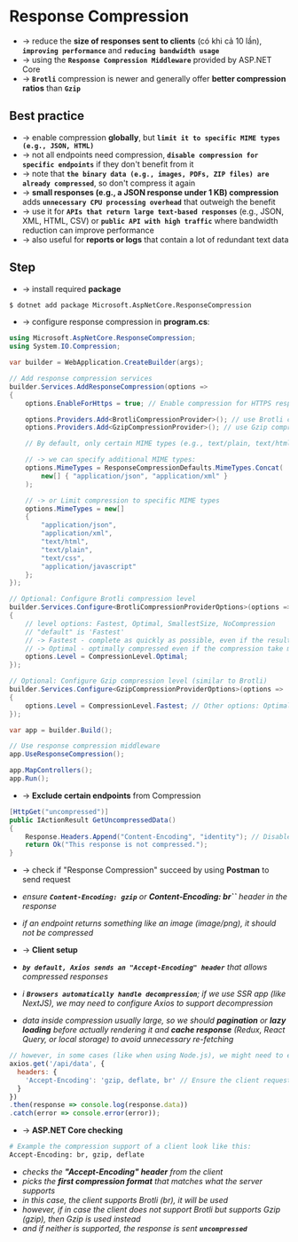 
# Response Compression
* -> reduce the **size of responses sent to clients** (có khi cả 10 lần), **`improving performance`** and **`reducing bandwidth usage`**
* -> using the **`Response Compression Middleware`** provided by ASP.NET Core
* -> **`Brotli`** compression is newer and generally offer **better compression ratios** than **`Gzip`**

## Best practice
* -> enable compression **globally**, but **`limit it to specific MIME types (e.g., JSON, HTML)`**
* -> not all endpoints need compression, **`disable compression for specific endpoints`** if they don't benefit from it
* -> note that **`the binary data (e.g., images, PDFs, ZIP files) are already compressed`**, so don't compress it again
* -> **small responses (e.g., a JSON response under 1 KB) compression** adds **`unnecessary CPU processing overhead`** that outweigh the benefit
* -> use it for **`APIs that return large text-based responses`** (e.g., JSON, XML, HTML, CSV) or **`public API with high traffic`** where bandwidth reduction can improve performance
* -> also useful for **reports or logs** that contain a lot of redundant text data

## Step
* -> install required **package**
```bash
$ dotnet add package Microsoft.AspNetCore.ResponseCompression
```

* -> configure response compression in **program.cs**:
```cs
using Microsoft.AspNetCore.ResponseCompression;
using System.IO.Compression;

var builder = WebApplication.CreateBuilder(args);

// Add response compression services
builder.Services.AddResponseCompression(options =>
{
    options.EnableForHttps = true; // Enable compression for HTTPS responses

    options.Providers.Add<BrotliCompressionProvider>(); // use Brotli compression - better compression than Gzip
    options.Providers.Add<GzipCompressionProvider>(); // use Gzip compression as fallback

    // By default, only certain MIME types (e.g., text/plain, text/html) are compressed

    // -> we can specify additional MIME types:
    options.MimeTypes = ResponseCompressionDefaults.MimeTypes.Concat(
        new[] { "application/json", "application/xml" }
    );

    // -> or Limit compression to specific MIME types
    options.MimeTypes = new[] 
    {
        "application/json",
        "application/xml",
        "text/html",
        "text/plain",
        "text/css",
        "application/javascript"
    };
});

// Optional: Configure Brotli compression level
builder.Services.Configure<BrotliCompressionProviderOptions>(options =>
{
    // level options: Fastest, Optimal, SmallestSize, NoCompression
    // "default" is 'Fastest'
    // -> Fastest - complete as quickly as possible, even if the resulting output isn't optimally compressed
    // -> Optimal - optimally compressed even if the compression take more time to complete
    options.Level = CompressionLevel.Optimal;
});

// Optional: Configure Gzip compression level (similar to Brotli)
builder.Services.Configure<GzipCompressionProviderOptions>(options =>
{
    options.Level = CompressionLevel.Fastest; // Other options: Optimal, NoCompression
});

var app = builder.Build();

// Use response compression middleware
app.UseResponseCompression();

app.MapControllers();
app.Run();
```

* -> **Exclude certain endpoints** from Compression
```cs
[HttpGet("uncompressed")]
public IActionResult GetUncompressedData()
{
    Response.Headers.Append("Content-Encoding", "identity"); // Disable compression
    return Ok("This response is not compressed.");
}
```

* -> check if "Response Compression" succeed by using **Postman** to send request
* _ensure **`Content-Encoding: gzip`** or **Content-Encoding: br``** header in the response_
* _if an endpoint returns something like an image (image/png), it should not be compressed_

* -> **Client setup**
* _**`by default, Axios sends an "Accept-Encoding" header`** that allows compressed responses_ 
* _i **`Browsers automatically handle decompression`**; if we use SSR app (like NextJS), we may need to configure Axios to support decompression_
* _data inside compression usually large, so we should **pagination** or **lazy loading** before actually rendering it and **cache response** (Redux, React Query, or local storage) to avoid unnecessary re-fetching_
```js
// however, in some cases (like when using Node.js), we might need to explicitly set 'Accept-Encoding' header
axios.get('/api/data', {
  headers: {
    'Accept-Encoding': 'gzip, deflate, br' // Ensure the client requests compressed responses
  }
})
.then(response => console.log(response.data))
.catch(error => console.error(error));
```

* -> **ASP.NET Core checking**
```bash
# Example the compression support of a client look like this:
Accept-Encoding: br, gzip, deflate
```
* _checks the **"Accept-Encoding" header** from the client_
* _picks the **first compression format** that matches what the server supports_
* _in this case, the client supports Brotli (br), it will be used_
* _however, if in case the client does not support Brotli but supports Gzip (gzip), then Gzip is used instead_
* _and if neither is supported, the response is sent **`uncompressed`**_

